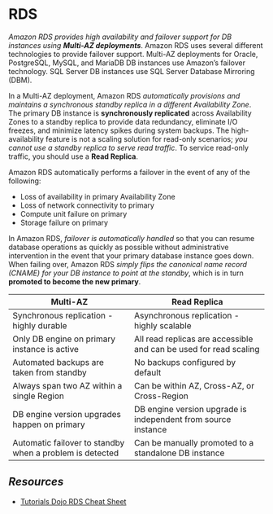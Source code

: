# RDS

_Amazon RDS provides high availability and failover support for DB instances using **Multi-AZ deployments**_. Amazon RDS uses several different technologies to provide failover support. Multi-AZ deployments for Oracle, PostgreSQL, MySQL, and MariaDB DB instances use Amazon’s failover technology. SQL Server DB instances use SQL Server Database Mirroring (DBM).

In a Multi-AZ deployment, Amazon RDS *automatically provisions and maintains a synchronous standby replica in a different Availability Zone*. The primary DB instance is **synchronously replicated** across Availability Zones to a standby replica to provide data redundancy, eliminate I/O freezes, and minimize latency spikes during system backups. The high-availability feature is not a scaling solution for read-only scenarios; *you cannot use a standby replica to serve read traffic*. To service read-only traffic, you should use a **Read Replica**.

Amazon RDS automatically performs a failover in the event of any of the following:
- Loss of availability in primary Availability Zone
- Loss of network connectivity to primary
- Compute unit failure on primary
- Storage failure on primary

In Amazon RDS, *failover is automatically handled* so that you can resume database operations as quickly as possible without administrative intervention in the event that your primary database instance goes down. When failing over, Amazon RDS *simply flips the canonical name record (CNAME) for your DB instance to point at the standby*, which is in turn **promoted to become the new primary**.

| Multi-AZ     | Read Replica   |
| ------------ | -------------- |
| Synchronous replication - highly durable | Asynchronous replication - highly scalable |
| Only DB engine on primary instance is active | All read replicas are accessible and can be used for read scaling |
| Automated backups are taken from standby | No backups configured by default |
| Always span two AZ within a single Region | Can be within AZ, Cross-AZ, or Cross-Region |
| DB engine version upgrades happen on primary | DB engine version upgrade is independent from source instance |
| Automatic failover to standby when a problem is detected | Can be manually promoted to a standalone DB instance |



## *Resources*

- [Tutorials Dojo RDS Cheat Sheet](https://tutorialsdojo.com/amazon-relational-database-service-amazon-rds/)